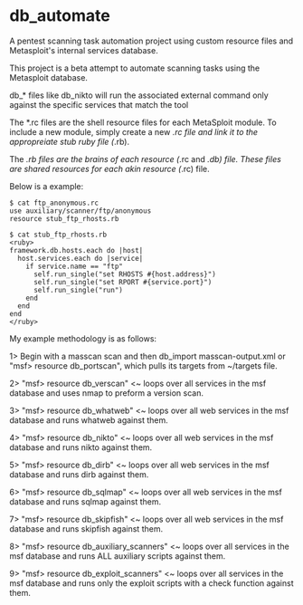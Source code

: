 # db_automate
A pentest scanning task automation project using custom resource files and Metasploit's internal services database.

This project is a beta attempt to automate scanning tasks using the Metasploit database.

db_* files like db_nikto will run the associated external command only against the specific services that match the tool

The *.rc files are the shell resource files for each MetaSploit module. To include a new module, simply create a new *.rc file and link it to the appropreiate stub ruby file (*.rb). 

The *.rb files are the brains of each resource (*.rc and *.db) file. These files are shared resources for each akin resource (*.rc) file.

Below is a example:

```
$ cat ftp_anonymous.rc
use auxiliary/scanner/ftp/anonymous
resource stub_ftp_rhosts.rb
```

```
$ cat stub_ftp_rhosts.rb 
<ruby>
framework.db.hosts.each do |host|
  host.services.each do |service|
    if service.name == "ftp"
      self.run_single("set RHOSTS #{host.address}")
      self.run_single("set RPORT #{service.port}")
      self.run_single("run")
    end
  end
end
</ruby>
```

My example methodology is as follows:

1> Begin with a masscan scan and then db_import masscan-output.xml or "msf> resource db_portscan", which pulls its targets from ~/targets file.

2> "msf> resource db_verscan" <~ loops over all services in the msf database and uses nmap to preform a version scan.

3> "msf> resource db_whatweb" <~ loops over all web services in the msf database and runs whatweb against them.

4> "msf> resource db_nikto" <~ loops over all web services in the msf database and runs nikto against them. 

5> "msf> resource db_dirb" <~ loops over all web services in the msf database and runs dirb against them.

6> "msf> resource db_sqlmap" <~ loops over all web services in the msf database and runs sqlmap against them.

7> "msf> resource db_skipfish" <~ loops over all web services in the msf database and runs skipfish against them.

8> "msf> resource db_auxiliary_scanners" <~ loops over all services in the msf database and runs ALL auxiliary scripts against them.

9> "msf> resource db_exploit_scanners" <~ loops over all services in the msf database and runs only the exploit scripts with a check function against them.
